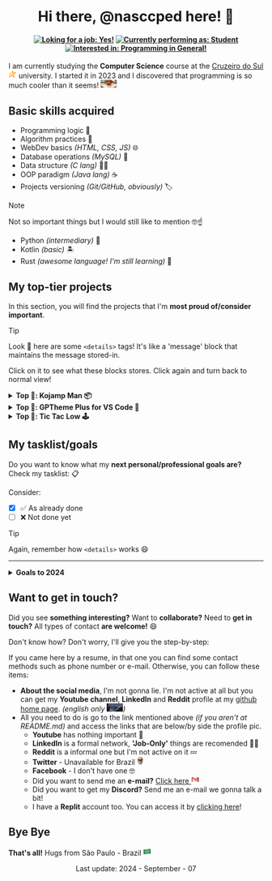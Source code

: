 <!-- title and ----------------------------------------------------->
<h1 align="center">Hi there, @nasccped here! 👋</h1>

<!-- some centered badges -->
<h4 align="center">

[![Loking for a job: Yes!][loking-for-a-job-badge]](#)
[![Currently performing as: Student][performing-badge]](#)
[![Interested in: Programming in General!][interested-in-badge]](#)

</h4>



<!-- description text ---------------------------------------------->
I am currently studying the **Computer Science** course at the
[Cruzeiro do Sul <img
src="./assets/logo-cruzeiro_do_sul.png"
style="height: 1rem"
alt="Cruzeiro do Sul logo">][cruzeiro-do-sul-link] university. I
started it in 2023 and I discovered that programming is so much
cooler than it seems! <img
src="./assets/random-surprised_guy.jpg"
style="height: 1rem; width: 2rem"
alt="surprised guy">



<!-- self explanatory ---------------------------------------------->
Basic skills acquired
---------------------

- Programming logic 👾
- Algorithm practices 📑
- WebDev basics _(HTML, CSS, JS)_ 🌐
- Database operations _(MySQL)_ 💾
- Data structure _(C lang)_ 🧑‍🔬
- OOP paradigm _(Java lang)_ ☕
- Projects versioning _(Git/GitHub, obviously)_ 🏷️

<!-- aditional -->
> [!NOTE]
>
> Not so important things but I would still like to mention 🤓☝️
>
> - Python _(intermediary)_ 🐍
> - Kotlin _(basic)_ 🏝️
> - Rust _(awesome language! I'm still learning)_ 🦀



<!-- dedicated to my personal projects ----------------------------->
My top-tier projects
--------------------

<!-- details from projects table -->
In this section, you will find the projects that I'm **most proud
of/consider important**.

> [!TIP]
>
> Look 🥸 here are some `<details>` tags! It's like a 'message'
> block that maintains the message stored-in.
>
> Click on it to see what these blocks stores. Click again and turn
> back to normal view!

<!-- kojamp man -->
<details>

<summary><strong>Top 🥇: Kojamp Man 📦</strong></summary><br>

**Kojamp Man** is a **Kotlin 🏝️** and **Java ☕** Project Manager (like
[Gradle 🐘][gradle-link]) in a _'noob'_ version. While Gradle and
[Maven 🪶][maven-link] generates a giant environment to compile, run
and debug the project, Kojamp Man just generates the basic content
(`.git/`, `src/`, `Makefile`) to develope and run your project as
an academic one or something related 🏫

The project is currently at the beggining and receiving updates time
by time. You can get more info at the
[official github repository 🔗][kojamp-man-link]

</details>

<!-- gptheme plus -->
<details>

<summary><strong>Top 🥈: GPTheme Plus for VS Code 🎨</strong></summary><br>

**GPTheme Plus for VS Code** is a VS Code colorscheme extension based
on [Chat GPT][chat-gpt-link] code view. It's not a big achievement,
but I was proud of it 🫡

A short while ago, I started using [Neovim][neovim-link] as my **IDE**
and this made me work less on this project 🙁, but you can still get
more information by accessing the
[official github repository 👥][gptheme-plus-github-link] or the
[vscode marketplace 🛒][gptheme-plus-mrktplc-link] too...

</details>

<!-- tic tac low -->
<details>

<summary><strong>Top 🥉: Tic Tac Low 🕹️</strong></summary><br>

**Tic Tac Low** is a self-challenge game proposal inspired on the
`Tic Tac Toe` _(My first solo game developed at CS school)_. Read until
the end. It Worth 🥹

At first, I wanted to develop a game, but with some restrictions:

- Make a game in _Pygame_, _Java_, _Unreal_, _..._ it's easy a lot 💤.
Dude, I'm not a _programmer_ 👶, I'm a _**PRO**-grammer_ 🗿. I want to
do this **in the hardest lang that I've learned**. _(C was choosen
<img src="./assets/random-guy_at_war.gif"
style="height: 1rem; widht: 2rem"
alt="goofy war meme">)_
- **Libs**? **Generate window**? **Dependencies**? The only
dependency here will be the **binary**. The rest will be coded 🗿
- Everything will be **visualized** and **accessed** by the terminal
window. The game **is simple**, the implementation **is hard**.
That's the deal 🗿

So... **what's the problem? 🤓**

When I started the [Kojamp Man 📦][kojamp-man-link] development, I
ended up _leaving this project aside for a while_ ~~(the difficulty
in development also contributed)~~. I don't know if I'll go back to
developing this project any time soon, but I **intend to finish it
someday!** <img src="./assets/random-theres_a_starman.png"
style="height: 1rem; width: 2rem"
alt="there's a starman">

You can go to the project repo by clicking
[here][tic-tac-low-repo-link].

</details>



<!-- personal task list -------------------------------------------->
My tasklist/goals
-----------------

Do you want to know what my **next personal/professional goals are?**
Check my tasklist: 📋


Consider:
- [X] ✅ As already done
- [ ] ❌ Not done yet

> [!TIP]
>
> Again, remember how `<details>` works 😄

---

<details>

<summary><strong>Goals to 2024</strong></summary><br>

- [X] Upload my first official VS Code extension 🧩
- [ ] Do several updates to [Kojamp Man][kojamp-man-link] project 🪛
- [ ] Get my first job as a programmer or something related 👨‍🏭
- [ ] Start a in-depth Rust-lang learning 🦀
- [ ] Maybe, turn back to [Tic Tac Low][tic-tac-low-repo-link] development 🕹️

</details>



<!-- contact ------------------------------------------------------->
Want to get in touch?
---------------------

Did you see **something interesting?** Want to **collaborate?** Need
to **get in touch?** All types of contact **are welcome!** 😄

Don't know how? Don't worry, I'll give you the step-by-step:

If you came here by a resume, in that one you can find some contact
methods such as phone number or e-mail. Otherwise, you can follow
these items:

- **About the social media**, I'm not gonna lie. I'm not active at
all but you can get my **Youtube channel**, **LinkedIn** and
**Reddit** profile at my [github home page][github-profile-link].
_(english only <img src="./assets/random-no_something_meme.jpg"
style="height: 1rem; width: 2rem"
alt="no english?">)_
- All you need to do is go to the link mentioned above _(if you
aren't at README.md)_ and access the links that are below/by side the
profile pic.
  - **Youtube** has nothing important 🤷
  - **LinkedIn** is a formal network, **'Job-Only'** things are
  recomended 🧑‍💼
  - **Reddit** is a informal one but I'm not active on it 💤
  - **Twitter** - Unavailable for Brazil <img
src="./assets/random-skull.png"
style="height: 1rem"
alt="dude...">
  - **Facebook** - I don't have one 🤓
  - Did you want to send me an **e-mail?** [Click here <img
src="./assets/logo-gmail.png"
style="height: 1rem"
alt="gmail logo">][send-email-template]
  - Did you want to get my **Discord?** Send me an e-mail we gonna
talk a bit!
  - I have a **Replit** account too. You can access it by
[clicking here][replit-profile-link]!



<!-- bye bye ------------------------------------------------------->
Bye Bye
-------

**That's all!** Hugs from São Paulo - Brazil
<img src="./assets/flag-brazil.png"
style="height: 1rem"
alt="Brazil flag">



<p align="center">Last update: 2024 - September - 07</p>

<!-- md link-shorts ------------------------------------------------->

<!-- badges -->
[loking-for-a-job-badge]: https://img.shields.io/badge/Loking%20for%20a%20job%3A-Yes!-629CCC
[performing-badge]: https://img.shields.io/badge/Currently%20performing%20as%3A-Student-AB7EDB
[interested-in-badge]: https://img.shields.io/badge/Interested%20in%3A-Programming%20in%20general-DE5E55

<!-- links -->
[cruzeiro-do-sul-link]: https://www.cruzeirodosul.edu.br/
[gradle-link]: https://gradle.org/
[maven-link]: https://maven.apache.org/
[kojamp-man-link]: https://github.com/nasccped/kojamp-man
[chat-gpt-link]: https://openai.com/chatgpt/
[neovim-link]: https://neovim.io/
[gptheme-plus-github-link]: https://github.com/nasccped/vsc-gptheme-plus-extension
[gptheme-plus-mrktplc-link]: https://marketplace.visualstudio.com/items?itemName=nascc.gptheme-plus
[tic-tac-low-repo-link]: https://github.com/nasccped/tic-tac-low
[github-profile-link]: https://github.com/nasccped
[send-email-template]: mailto:pdbt.contact@gmail.com?subject=Put%20the%20Message%20title%20here%20%E2%9C%8D%EF%B8%8F&body=Don't%20forget%20to%20add...%20well...%20the%20message%20%F0%9F%98%85
[replit-profile-link]: https://replit.com/@nasccped
